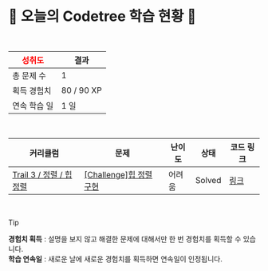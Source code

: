 # 🌲 오늘의 Codetree 학습 현황 🌲

<br />

| <span style="color:red;display:block;text-align:center;"> **성취도**</span> | 결과 |
|---|---|
| 총 문제 수 | 1 |
| 획득 경험치 | 80 / 90 XP |
| 연속 학습 일 | 1 일 |

<br />

|커리큘럼|문제|난이도|상태|코드 링크|
|---|---|---|---|---|
|[Trail 3 / 정렬 / 힙 정렬](https://www.codetree.ai/trail-info/novice-high/)|[[Challenge]힙 정렬 구현](https://www.codetree.ai/trails/complete/curated-cards/challenge-implement-heap-sort/)|어려움|Solved|[링크](https://github.com/rlo-lo/CodeTree/blob/main/250122/%ED%9E%99%20%EC%A0%95%EB%A0%AC%20%EA%B5%AC%ED%98%84/implement-heap-sort.cpp)|


<br />

> [!TIP]
> **경험치 획득** : 설명을 보지 않고 해결한 문제에 대해서만 한 번 경험치를 획득할 수 있습니다.  
> **학습 연속일** : 새로운 날에 새로운 경험치를 획득하면 연속일이 인정됩니다.

